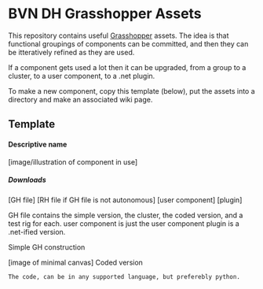 # BVN DH Grasshopper Assets #

This repository contains useful [Grasshopper](http://www.grasshopper3d.com/ "The Grasshopper website") assets. The idea is that functional groupings of components can be committed, and then they can be itteratively refined as they are used.

If a component gets used a lot then it can be upgraded, from a group to a cluster, to a user component, to a .net plugin.

To make a new component, copy this template (below), put the assets into a directory and make an associated wiki page. 

## Template ##

#### Descriptive name ####

[image/illustration of component in use]
##### Downloads ##### 

[GH file]
[RH file if GH file is not autonomous]
[user component]
[plugin]

GH file contains the simple version, the cluster, the coded version, and a test rig for each.
user component is just the user component
plugin is a .net-ified version.

Simple GH construction

[image of minimal canvas]
Coded version

```
The code, can be in any supported language, but preferebly python.
```